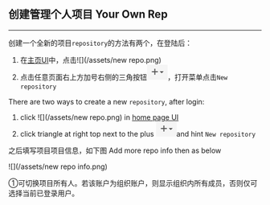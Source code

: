 ## 创建管理个人项目 Your Own Rep

---

创建一个全新的项目`repository`的方法有两个，在登陆后：

1. 在[主页UI](/chapter1.md)中，点击![](/assets/new repo.png)
2. 点击任意页面右上方加号右侧的三角按钮![](/assets/plus.png)，打开菜单点击`New repository`

There are two ways to create a new `repository`, after login:

1. click ![](/assets/new repo.png) in [home page UI](/chapter1.md)
2. click triangle at right top next to the plus ![](/assets/plus.png)and hint `New repository`

之后填写项目项目信息，如下图   Add more repo info then as below

![](/assets/new repo info.png)

①可切换项目所有人。若该账户为组织账户，则显示组织内所有成员，否则仅可选择当前已登录用户。

